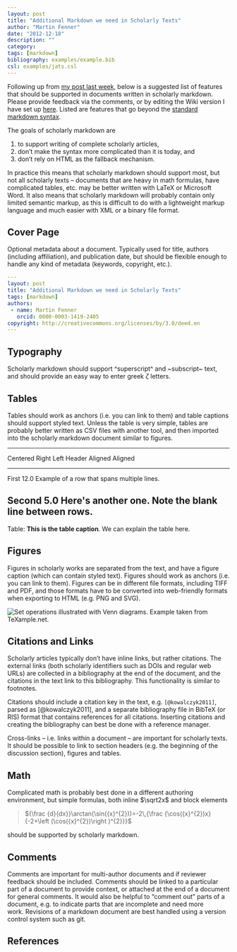 ```yaml
---
layout: post
title: "Additional Markdown we need in Scholarly Texts"
author: "Martin Fenner"
date: "2012-12-18"
description: ""
category:
tags: [markdown]
bibliography: examples/example.bib
csl: examples/jats.csl
---
```

Following up from [my post last
week](/2012/12/13/a-call-for-scholarly-markdown/),
below is a suggested list of features that should be supported in
documents written in scholarly markdown. Please provide feedback via the
comments, or by editing the Wiki version I have set up
[here](https://github.com/mfenner/scholarly-markdown/wiki). Listed are
features that go beyond the [standard markdown
syntax](http://daringfireball.net/projects/markdown/syntax).

The goals of scholarly markdown are

1.  to support writing of complete scholarly articles,
2.  don’t make the syntax more complicated than it is today, and
3.  don’t rely on HTML as the fallback mechanism.

In practice this means that scholarly markdown should support most, but
not all scholarly texts – documents that are heavy in math formulas,
have complicated tables, etc. may be better written with LaTeX or
Microsoft Word. It also means that scholarly markdown will probably
contain only limited semantic markup, as this is difficult to do with a
lightweight markup language and much easier with XML or a binary file
format.

Cover Page
----------

Optional metadata about a document. Typically used for title, authors
(including affiliation), and publication date, but should be flexible
enough to handle any kind of metadata (keywords, copyright, etc.).

```yaml
---
layout: post
title: "Additional Markdown we need in Scholarly Texts"
tags: [markdown]
authors:
 - name: Martin Fenner
   orcid: 0000-0003-1419-2405
copyright: http://creativecommons.org/licenses/by/3.0/deed.en
---
```

Typography
----------

Scholarly markdown should support ^superscript^ and ~subscript~ text, and
should provide an easy way to enter greek $\zeta$ letters.

Tables
------

Tables should work as anchors (i.e. you can link to them) and table
captions should support styled text. Unless the table is very simple,
tables are probably better written as CSV files with another tool, and
then imported into the scholarly markdown document similar to figures.

-----------------------------------------------------
 Centered             Right Left
  Header            Aligned Aligned
----------- --------------- -------------------------
   First               12.0 Example of a row that
                            spans multiple lines.

  Second                5.0 Here's another one. Note
                            the blank line between
                            rows.
-----------------------------------------------------

Table: **This is the table caption**. We can explain the table here.

Figures
-------

Figures in scholarly works are separated from the text, and have a
figure caption (which can contain styled text). Figures should work as
anchors (i.e. you can link to them). Figures can be in different file
formats, including TIFF and PDF, and those formats have to be converted
into web-friendly formats when exporting to HTML (e.g. PNG and SVG).

![**Set operations illustrated with Venn diagrams**. Example taken from [TeXample.net](http://www.texample.net/tikz/examples/set-operations-illustrated-with-venn-diagrams/).](/images/set-operations-illustrated-with-venn-diagrams.png)

Citations and Links
-------------------

Scholarly articles typically don’t have inline links, but rather
citations. The external links (both scholarly identifiers such as DOIs
and regular web URLs) are collected in a bibliography at the end of the
document, and the citations in the text link to this bibliography. This
functionality is similar to footnotes.

Citations should include a citation key in the text, e.g. `[@kowalczyk2011]`, parsed as [@kowalczyk2011], and a separate bibliography file in BibTeX (or RIS) format that contains references for all citations. Inserting citations and creating the bibliography can best be done with a reference manager.

Cross-links – i.e. links within a document – are important for scholarly
texts. It should be possible to link to section headers (e.g. the
beginning of the discussion section), figures and tables.

Math
----

Complicated math is probably best done in a different authoring
environment, but simple formulas, both inline $\sqrt2x$ and block elements

>  ${\frac {d}{dx}}\arctan(\sin({x}^{2}))=-2\,{\frac {\cos({x}^{2})x}{-2+\left (\cos({x}^{2})\right )^{2}}}$

should be supported by scholarly markdown.

Comments
--------

Comments are important for multi-author documents and if reviewer
feedback should be included. Comments should be linked to a particular
part of a document to provide context, or attached at the end of a
document for general comments. It would also be helpful to “comment out”
parts of a document, e.g. to indicate parts that are incomplete and need
more work. Revisions of a markdown document are best handled using a
version control system such as git.

References
----------

